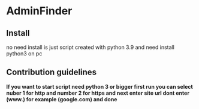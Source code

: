 # AdminFinder

## Install
no need install is just script created with python 3.9
and need install python3 on pc

## Contribution guidelines
**If you want to start script need python 3 or bigger 
first run you can select nuber 1 for http and number 2 for https 
and next enter site url dont enter (www.) for example (google.com)
and done**
